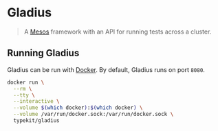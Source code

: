 # Gladius

> A [Mesos] framework with an API for running tests across a cluster.

## Running Gladius

Gladius can be run with [Docker]. By default, Gladius runs on port `8080`.

```bash
docker run \
  --rm \
  --tty \
  --interactive \
  --volume $(which docker):$(which docker) \
  --volume /var/run/docker.sock:/var/run/docker.sock \
  typekit/gladius
```

[Docker]: https://docker.com
[Mesos]: http://mesos.apache.org/
